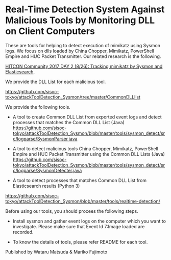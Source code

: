 # Real-Time Detection System Against Malicious Tools by Monitoring DLL on Client Computers
These are tools for helping to detect execution of mimikatz using Sysmon logs.
We focus on dlls loaded by China Chopper, Mimikatz, PowerShell Empire and HUC Packet Transmitter.
Our related research is the following.

<a href="https://hitcon.org/2017/CMT/agenda" target="blank">HITCON Community 2017 DAY 2 (8/26): Tracking mimikatz by Sysmon and Elasticsearch</a>.


We provide the DLL List for each malicious tool.

https://github.com/sisoc-tokyo/attackToolDetection_Sysmon/tree/master/CommonDLLlist

We provide the following tools.
- A tool to create Common DLL List from exported event logs and detect processes that matches the Common DLL List (Java)<br/>
https://github.com/sisoc-tokyo/attackToolDetection_Sysmon/blob/master/tools/sysmon_detect/src/logparse/SysmonParser.java

- A tool to detect malicious tools China Chopper, Mimikatz, PowerShell Empire and HUC Packet Transmitter using the Common DLL Lists (Java)<br/>
https://github.com/sisoc-tokyo/attackToolDetection_Sysmon/blob/master/tools/sysmon_detect/src/logparse/SysmonDetecter.java


- A tool to detect processes that matches Common DLL List from Elasticsearch results (Python 3)

https://github.com/sisoc-tokyo/attackToolDetection_Sysmon/blob/master/tools/realtime-detection/

Before using our tools, you should procees the following steps.

- Install sysmon and gather event logs on the computer which you want to investigate.
  Please make sure that Event Id 7:Image loaded are recorded.

- To know the details of tools, please refer README for each tool.

Published by
Wataru Matsuda & Mariko Fujimoto